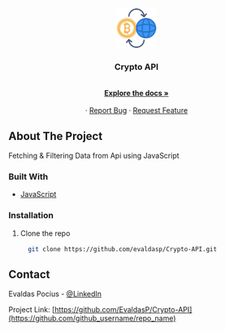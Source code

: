 <!-- PROJECT LOGO -->
<br />
<p align="center">
<a href="https://github.com/EvaldasP/Crypto-API">
    <img src="crypto.svg" alt="Logo" width="80" height="80">
  </a>
  <h3 align="center">Crypto API</h3>

  <p align="center">
    <br />
    <a href="https://github.com/EvaldasP/Crypto-API"><strong>Explore the docs »</strong></a>
    <br />
    <br />
    ·
    <a href="https://github.com/EvaldasP/Crypto-API">Report Bug</a>
    ·
    <a href="https://github.com/EvaldasP/Crypto-API">Request Feature</a>
  </p>
</p>

<!-- ABOUT THE PROJECT -->

## About The Project

Fetching & Filtering Data from Api using JavaScript

### Built With

- [JavaScript](https://www.javascript.com/)

### Installation

1.  Clone the repo

    ```sh
      git clone https://github.com/evaldasp/Crypto-API.git
    ```

    <!-- USAGE EXAMPLES -->

<!-- CONTACT -->

## Contact

Evaldas Pocius - [@LinkedIn](https://www.linkedin.com/in/evaldaspocius/)

Project Link: [https://github.com/EvaldasP/Crypto-API](https://github.com/github_username/repo_name)
